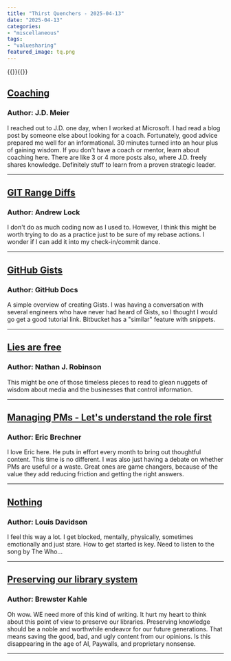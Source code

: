 ```yaml
---
title: "Thirst Quenchers - 2025-04-13"
date: "2025-04-13"
categories:
- "miscellaneous"
tags:
- "valuesharing"
featured_image: tq.png
---
```

{{<featuredimage>}}{{</featuredimage>}}

## [Coaching](https://jdmeier.com/what-is-coaching/)

### Author: J.D. Meier

 I reached out to J.D. one day, when I worked at Microsoft. I had read a blog post by someone else about looking for a coach. Fortunately, good advice prepared me well for an informational. 30 minutes turned into an hour plus of gaining wisdom. If you don't have a coach or mentor, learn about coaching here. There are like 3 or 4 more posts also, where J.D. freely shares knowledge. Definitely stuff to learn from a proven strategic leader.

***

 ## [GIT Range Diffs](https://andrewlock.net/verifiying-tricky-git-rebases-with-range-diffs/)

### Author: Andrew Lock

 I don't do as much coding now as I used to. However, I think this might be worth trying to do as a practice just to be sure of my rebase actions. I wonder if I can add it into my check-in/commit dance.

***

 ## [GitHub Gists](https://docs.github.com/en/get-started/writing-on-github/editing-and-sharing-content-with-gists/creating-gists)

### Author: GitHub Docs

 A simple overview of creating Gists. I was having a conversation with several engineers who have never had heard of Gists, so I thought I would go get a good tutorial link. Bitbucket has a "similar" feature with snippets.

***

 ## [Lies are free](https://www.currentaffairs.org/news/2020/08/the-truth-is-paywalled-but-the-lies-are-free)

### Author: Nathan J. Robinson

 This might be one of those timeless pieces to read to glean nuggets of wisdom about media and the businesses that control information. 

***

 ## [Managing PMs - Let's understand the role first](https://imwrightshardcode.com/2025/04/managing-pms/)

### Author: Eric Brechner

 I love Eric here. He puts in effort every month to bring out thoughtful content. This time is no different. I was also just having a debate on whether PMs are useful or a waste. Great ones are game changers, because of the value they add reducing friction and getting the right answers. 

***

 ## [Nothing](https://www.red-gate.com/simple-talk/opinion/editorials/having-no-idea-where-to-start/)

### Author: Louis Davidson

 I feel this way a lot. I get blocked, mentally, physically, sometimes emotionally and just stare. How to get started is key. Need to listen to the song by The Who...

***

 ## [Preserving our library system](https://blog.archive.org/2025/04/07/vanishing-culture-preserving-the-library-system/)

### Author: Brewster Kahle

 Oh wow. WE need more of this kind of writing. It hurt my heart to think about this point of view to preserve our libraries. Preserving knowledge should be a noble and worthwhile endeavor for our future generations. That means saving the good, bad, and ugly content from our opinions. Is this disappearing in the age of AI, Paywalls, and proprietary nonsense.

***

